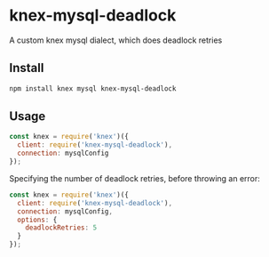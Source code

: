 # knex-mysql-deadlock
A custom knex mysql dialect, which does deadlock retries

## Install

```bash
npm install knex mysql knex-mysql-deadlock
```

## Usage

```js
const knex = require('knex')({
  client: require('knex-mysql-deadlock'),
  connection: mysqlConfig
});
```

Specifying the number of deadlock retries, before throwing an error:

```js
const knex = require('knex')({
  client: require('knex-mysql-deadlock'),
  connection: mysqlConfig,
  options: {
    deadlockRetries: 5
  }
});
```
